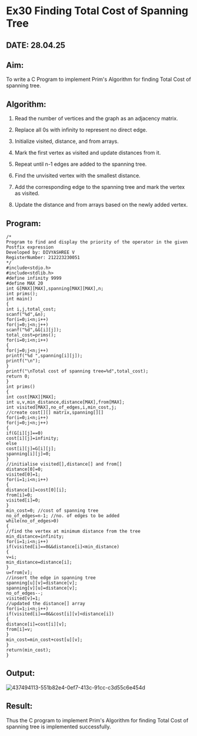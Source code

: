 # Ex30 Finding Total Cost of Spanning Tree

## DATE: 28.04.25

## Aim:

To write a C Program to implement Prim's Algorithm for finding Total Cost of spanning tree.

## Algorithm:

1. Read the number of vertices and the graph as an adjacency matrix.

2. Replace all 0s with infinity to represent no direct edge.

3. Initialize visited, distance, and from arrays.

4. Mark the first vertex as visited and update distances from it.

5. Repeat until n-1 edges are added to the spanning tree.

6. Find the unvisited vertex with the smallest distance.

7. Add the corresponding edge to the spanning tree and mark the vertex as visited.

8. Update the distance and from arrays based on the newly added vertex.

## Program:
```
/*
Program to find and display the priority of the operator in the given Postfix expression
Developed by: DIVYASHREE V
RegisterNumber: 212223230051
*/
#include<stdio.h>
#include<stdlib.h>
#define infinity 9999
#define MAX 20
int G[MAX][MAX],spanning[MAX][MAX],n;
int prims();
int main()
{
int i,j,total_cost;
scanf("%d",&n);
for(i=0;i<n;i++)
for(j=0;j<n;j++)
scanf("%d",&G[i][j]);
total_cost=prims();
for(i=0;i<n;i++)
{
for(j=0;j<n;j++)
printf("%d ",spanning[i][j]);
printf("\n");
}
printf("\nTotal cost of spanning tree=%d",total_cost);
return 0;
}
int prims()
{
int cost[MAX][MAX];
int u,v,min_distance,distance[MAX],from[MAX];
int visited[MAX],no_of_edges,i,min_cost,j;
//create cost[][] matrix,spanning[][]
for(i=0;i<n;i++)
for(j=0;j<n;j++)
{
if(G[i][j]==0)
cost[i][j]=infinity;
else
cost[i][j]=G[i][j];
spanning[i][j]=0;
}
//initialise visited[],distance[] and from[]
distance[0]=0;
visited[0]=1;
for(i=1;i<n;i++)
{
distance[i]=cost[0][i];
from[i]=0;
visited[i]=0;
}
min_cost=0; //cost of spanning tree
no_of_edges=n-1; //no. of edges to be added
while(no_of_edges>0)
{
//find the vertex at minimum distance from the tree
min_distance=infinity;
for(i=1;i<n;i++)
if(visited[i]==0&&distance[i]<min_distance)
{
v=i;
min_distance=distance[i];
}
u=from[v];
//insert the edge in spanning tree
spanning[u][v]=distance[v];
spanning[v][u]=distance[v];
no_of_edges--;
visited[v]=1;
//updated the distance[] array
for(i=1;i<n;i++)
if(visited[i]==0&&cost[i][v]<distance[i])
{
distance[i]=cost[i][v];
from[i]=v;
}
min_cost=min_cost+cost[u][v];
}
return(min_cost);
}
```

## Output:

![437494113-551b82e4-0ef7-413c-91cc-c3d55c6e454d](https://github.com/user-attachments/assets/9a528b0d-b95b-4ba0-8443-be0b404b56c3)


## Result:

Thus the C program to implement Prim's Algorithm for finding Total Cost of spanning tree is implemented successfully.
